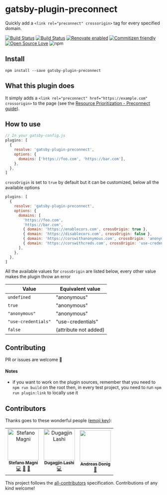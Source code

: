 # gatsby-plugin-preconnect

Quickly add a `<link rel="preconnect" crossorigin>` tag for every specified domain.

[![Build Status](https://travis-ci.com/NoriSte/gatsby-plugin-preconnect.svg?branch=master)](https://travis-ci.com/NoriSte/gatsby-plugin-preconnect)
[![Build Status](https://img.shields.io/badge/build%20cron-weekly-44cc11.svg)](https://travis-ci.com/NoriSte/gatsby-plugin-preconnect)
[![Renovate enabled](https://img.shields.io/badge/renovate-enabled-brightgreen.svg)](https://renovatebot.com/)
[![Commitizen friendly](https://img.shields.io/badge/commitizen-friendly-brightgreen.svg)](http://commitizen.github.io/cz-cli/)
[![Open Source
Love](https://badges.frapsoft.com/os/mit/mit.svg?v=102)](https://github.com/ellerbrock/open-source-badge/) ![npm](https://img.shields.io/npm/dw/gatsby-plugin-preconnect?color=CB3836)

## Install

`npm install --save gatsby-plugin-preconnect`

## What this plugin does

It simply adds a `<link rel="preconnect" href="https://example.com" crossorigin>` to the page (see the
[
Resource Prioritization - Preconnect
guide](https://developers.google.com/web/fundamentals/performance/resource-prioritization?utm_source=lighthouse&utm_medium=unknown#preconnect)).

## How to use

```javascript
// In your gatsby-config.js
plugins: [
  {
    resolve: 'gatsby-plugin-preconnect',
    options: {
      domains: ['https://foo.com', 'https://bar.com'],
    },
  },
]
```

`crossOrigin` is set to `true` by default but it can be customized, below all the available options

```js
plugins: [
  {
    resolve: 'gatsby-plugin-preconnect',
    options: {
      domains: [
        'https://foo.com',
        'https://bar.com',
        { domain: 'https://enablecors.com', crossOrigin: true },
        { domain: 'https://disablecors.com', crossOrigin: false },
        { domain: 'https://corswithanonymous.com', crossOrigin: 'anonymous' },
        { domain: 'https://corswithcreds.com', crossOrigin: 'use-credentials' },
      ],
    },
  },
]
```

All the available values for `crossOrigin` are listed below, every other value makes the plugin throw an error

| Value               | Equivalent value      |
| ------------------- | --------------------- |
| `undefined`         | "anonymous"           |
| `true`              | "anonymous"           |
| `"anonymous"`       | "anonymous"           |
| `"use-credentials"` | "use-credentials"     |
| `false`             | (attribute not added) |

## Contributing

PR or issues are welcome 👋

#### Notes

- if you want to work on the plugin sources, remember that you need to `npm run build` on the root
  then, in every test project, you need to run `npm run plugin:link` to locally use it

## Contributors

Thanks goes to these wonderful people ([emoji key](https://allcontributors.org/docs/en/emoji-key)):

<!-- ALL-CONTRIBUTORS-LIST:START - Do not remove or modify this section -->
<!-- prettier-ignore -->
<table>
    <tr>
        <td align="center">
            <a href="https://twitter.com/NoriSte"><img src="https://avatars0.githubusercontent.com/u/173663?v=4" width="100px;" alt="Stefano Magni" />
                <br /><sub><b>Stefano Magni</b></sub></a>
            <br /><a href="https://github.com/NoriSte/gatsby-plugin-preconnect/commits?author=NoriSte" title="Code">💻</a> <a href="https://github.com/NoriSte/gatsby-plugin-preconnect/commits?author=NoriSte" title="Documentation">📖</a> <a href="#review-dugagjin" title="Reviewed Pull Requests">👀</a></td>
        <td align="center">
            <a href="https://dugagjin.lashi.engineer"><img src="https://avatars2.githubusercontent.com/u/16219574?v=4" width="100px;" alt="Dugagjin Lashi" />
                <br /><sub><b>Dugagjin Lashi</b></sub></a>
            <br /><a href="https://github.com/NoriSte/gatsby-plugin-preconnect/commits?author=dugagjin" title="Code">💻</a></td>
            <td align="center"><a href="https://github.com/adonig"><img src="https://avatars2.githubusercontent.com/u/900404?v=4" width="100px;" alt=""/><br /><sub><b>Andreas Donig</b></sub></a><br /><a href="#ideas-adonig" title="Ideas, Planning, & Feedback">🤔</a></td>
    </tr>
</table>

<!-- ALL-CONTRIBUTORS-LIST:END -->

This project follows the [all-contributors](https://github.com/all-contributors/all-contributors) specification. Contributions of any kind welcome!
